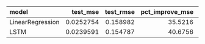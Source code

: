| model            |   test_mse |   test_rmse |   pct_improve_mse |   pct_improve_rmse |
|:-----------------|-----------:|------------:|------------------:|-------------------:|
| LinearRegression |  0.0252754 |    0.158982 |           35.5216 |            17.9031 |
| LSTM             |  0.0239591 |    0.154787 |           40.6756 |            20.5526 |